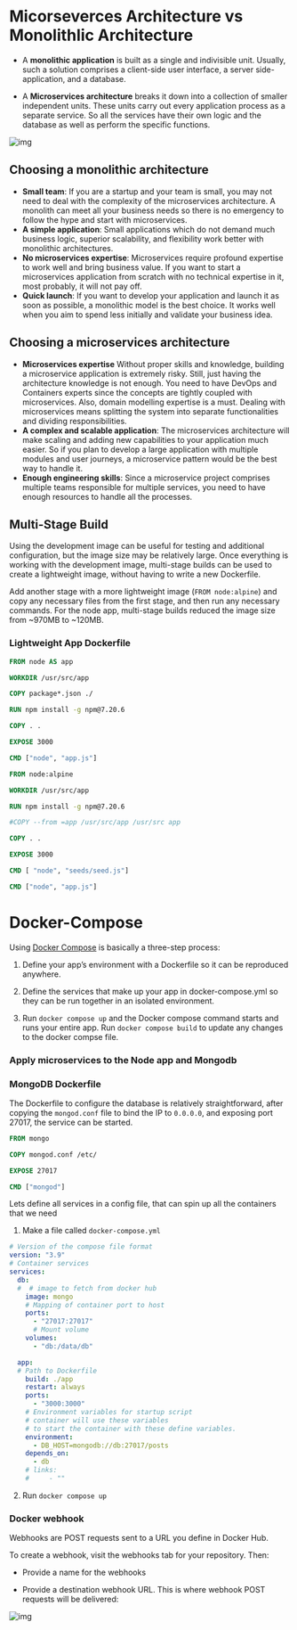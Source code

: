 # Micorseverces Architecture vs Monolithlic Architecture

- A **monolithic application** is built as a single and indivisible unit. Usually, such a solution comprises a client-side user interface, a server side-application, and a database.

- A **Microservices architecture** breaks it down into a collection of smaller independent units. These units carry out every application process as a separate service. So all the services have their own logic and the database as well as perform the specific functions.

![img](img/monovsmicro.png)

## Choosing a monolithic architecture
- **Small team**: If you are a startup and your team is small, you may not need to deal with the complexity of the microservices architecture. A monolith can meet all your business needs so there is no emergency to follow the hype and start with microservices.
- **A simple application**: Small applications which do not demand much business logic, superior scalability, and flexibility work better with monolithic architectures.
- **No microservices expertise**: Microservices require profound expertise to work well and bring business value. If you want to start a microservices application from scratch with no technical expertise in it, most probably, it will not pay off.
- **Quick launch**: If you want to develop your application and launch it as soon as possible, a monolithic model is the best choice. It works well when you aim to spend less initially and validate your business idea.

## Choosing a microservices architecture
- **Microservices expertise** Without proper skills and knowledge, building a microservice application is extremely risky. Still, just having the architecture knowledge is not enough. You need to have DevOps and Containers experts since the concepts are tightly coupled with microservices. Also, domain modelling expertise is a must. Dealing with microservices means splitting the system into separate functionalities and dividing responsibilities.
- **A complex and scalable application**:  The microservices architecture will make scaling and adding new capabilities to your application much easier. So if you plan to develop a large application with multiple modules and user journeys, a microservice pattern would be the best way to handle it.
- **Enough engineering skills**: Since a microservice project comprises multiple teams responsible for multiple services, you need to have enough resources to handle all the processes.

## Multi-Stage Build

Using the development image can be useful for testing and additional configuration, but the image size may be relatively large. Once everything is working with the development image, multi-stage builds can be used to create a lightweight image, without having to write a new Dockerfile.

Add another stage with a more lightweight image (``FROM node:alpine``) and copy any necessary files from the first stage, and then run any necessary commands. For the node app, multi-stage builds reduced the image size from ~970MB to ~120MB.

### Lightweight App Dockerfile

```Dockerfile
FROM node AS app

WORKDIR /usr/src/app

COPY package*.json ./

RUN npm install -g npm@7.20.6

COPY . .

EXPOSE 3000

CMD ["node", "app.js"]

FROM node:alpine 

WORKDIR /usr/src/app

RUN npm install -g npm@7.20.6

#COPY --from =app /usr/src/app /usr/src app

COPY . .

EXPOSE 3000

CMD [ "node", "seeds/seed.js"]

CMD ["node", "app.js"]
```

# Docker-Compose 

Using [Docker Compose](https://docs.docker.com/compose/) is basically a three-step process:

1. Define your app’s environment with a Dockerfile so it can be reproduced anywhere.

2. Define the services that make up your app in docker-compose.yml so they can be run together in an isolated environment.

3. Run `docker compose up` and the Docker compose command starts and runs your entire app. Run `docker compose build` to update any changes to the docker compse file. 

### Apply microservices to the Node app and Mongodb

### MongoDB Dockerfile

The Dockerfile to configure the database is relatively straightforward, after copying the ``mongod.conf`` file to bind the IP to ``0.0.0.0``, and exposing port 27017, the service can be started.

```Dockerfile
FROM mongo

COPY mongod.conf /etc/

EXPOSE 27017

CMD ["mongod"]
```

Lets define all services in a config file, that can spin up all the containers that we need 

1. Make a file called `docker-compose.yml`

```YAML
# Version of the compose file format 
version: "3.9"
# Container services
services:
  db:
  #  # image to fetch from docker hub
    image: mongo
    # Mapping of container port to host
    ports:
      - "27017:27017"
      # Mount volume 
    volumes:
      - "db:/data/db"

  app:
  # Path to Dockerfile 
    build: ./app
    restart: always
    ports:
      - "3000:3000"
    # Environment variables for startup script
    # container will use these variables
    # to start the container with these define variables. 
    environment:
      - DB_HOST=mongodb://db:27017/posts
    depends_on:
      - db
    # links:
    #     - ""
```

2. Run `docker compose up` 

### Docker webhook
Webhooks are POST requests sent to a URL you define in Docker Hub.

To create a webhook, visit the webhooks tab for your repository. Then:

- Provide a name for the webhooks

- Provide a destination webhook URL. This is where webhook POST requests will be delivered:

![img](img/webhooks-create.png)
